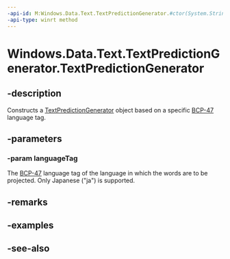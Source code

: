 ----api-id: M:Windows.Data.Text.TextPredictionGenerator.#ctor(System.String)
-api-type: winrt method
---<!-- Method syntaxpublic TextPredictionGenerator(System.String languageTag)--># Windows.Data.Text.TextPredictionGenerator.TextPredictionGenerator## -descriptionConstructs a [TextPredictionGenerator](textpredictiongenerator.md) object based on a specific [BCP-47](http://go.microsoft.com/fwlink/p/?LinkId=227302) language tag.## -parameters### -param languageTagThe [BCP-47](http://go.microsoft.com/fwlink/p/?LinkId=227302) language tag of the language in which the words are to be projected. Only Japanese ("ja") is supported.## -remarks## -examples## -see-also